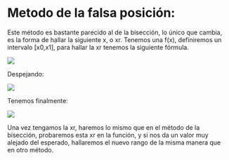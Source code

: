 # Metodo de la falsa posición:
Este método es bastante parecido al de la bisección, lo único que cambia, es la forma de hallar la siguiente x, o xr.
Tenemos una f(x), definiremos un intervalo [x0,x1], para hallar la xr tenemos la siguiente fórmula.

<img src="http://chart.apis.google.com/chart?cht=tx&chl=%5Cfrac%7B(f(x1)-f(x0))%7D%7B(x1-x0)%7D%20%3D%20%20%5Cfrac%7B%20-f(x0)%7D%7B(xr-x0)%7D%20">

Despejando:

<img src="http://chart.apis.google.com/chart?cht=tx&chl=xr-x0%3D%20%20%5Cfrac%7B%20-(fx0)(x1-x0)%7D%7B(f(x1)-f(x0))%7D%20%0A">

Tenemos finalmente:

<img src="http://chart.apis.google.com/chart?cht=tx&chl=xr%3D%20x0-%20%5Cfrac%7B%20(fx0)(x1-x0)%7D%7Bf(x1)-f(x0)%7D%20">

Una vez tengamos la xr, haremos lo mismo que en el método de la bisección, probaremos esta xr en la función, y si nos da un valor muy alejado del esperado, hallaremos el nuevo rango de la misma manera que en otro método.
